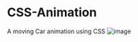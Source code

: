 # CSS-Animation
A moving Car animation using CSS
![image](https://user-images.githubusercontent.com/51535047/146642840-c78b41f5-e4a0-437d-aec0-d6d997420ce5.png)
